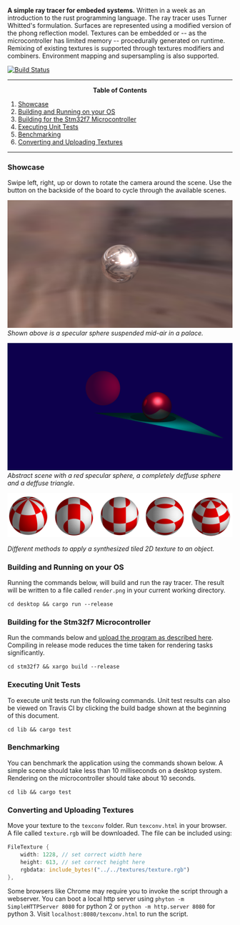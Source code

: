 __A simple ray tracer for embeded systems.__ Written in a week as an
introduction to the rust programming language. The ray tracer uses Turner
Whitted's formulation. Surfaces are represented using a modified version of the
phong reflection model. Textures can be embedded or -- as the microcontroller
has limited memory -- procedurally generated on runtime. Remixing of existing
textures is supported through textures modifiers and combiners. Environment
mapping and supersampling is also supported.

[![Build Status](https://travis-ci.org/Rust-Mikrocontroller-Praktikum-2017/raytracer.svg?branch=master)](https://travis-ci.org/Rust-Mikrocontroller-Praktikum-2017/raytracer)


---
<p align=center><strong>Table of Contents</strong></p>

1. [Showcase](#showcase)
2. [Building and Running on your OS](#building-and-running-on-your-os)
3. [Building for the Stm32f7 Microcontroller](#building-for-the-stm32f7-microcontroller)
4. [Executing Unit Tests](#executing-unit-tests)
5. [Benchmarking](#benchmarking)
6. [Converting and Uploading Textures](#converting-and-uploading-textures)

---

### Showcase

Swipe left, right, up or down to rotate the camera around the scene. Use the button
on the backside of the board to cycle through the available scenes.

![environment mapping](./showcase/envmap.png)
_Shown above is a specular sphere suspended mid-air in a palace._

![abstract scene](./showcase/abstract.png)
_Abstract scene with a red specular sphere, a completely deffuse sphere and a
deffuse triangle._

![different texture mappings](./showcase/texture_mappings.png)

_Different methods to apply a synthesized tiled 2D texture to an object._

### Building and Running on your OS

Running the commands below, will build and run the ray tracer. The result will
be written to a file called `render.png` in your current working directory.

```
cd desktop && cargo run --release
```

### Building for the Stm32f7 Microcontroller

Run the commands below and [upload the program as described
here](https://github.com/embed-rs/stm32f7-discovery/blob/master/README.md).
Compiling in release mode reduces the time taken for rendering tasks
significantly.

```
cd stm32f7 && xargo build --release
```

### Executing Unit Tests

To execute unit tests run the following commands. Unit test results can also
be viewed on Travis CI by clicking the build badge shown at the beginning of
this document.

```
cd lib && cargo test
```

### Benchmarking

You can benchmark the application using the commands shown below. A simple
scene should take less than 10 milliseconds on a desktop system. Rendering
on the microcontroller should take about 10 seconds.

```
cd lib && cargo test
```

### Converting and Uploading Textures

Move your texture to the `texconv` folder. Run `texconv.html` in your browser.
A file called `texture.rgb` will be downloaded. The file can be included using:

```rs
FileTexture {
    width: 1228, // set correct width here
    height: 613, // set correct height here
    rgbdata: include_bytes!("../../textures/texture.rgb")
},
```

Some browsers like Chrome may require you to invoke the script through a webserver.
You can boot a local http server using `phyton -m SimpleHTTPServer 8080` for python
2 or `python -m http.server 8080` for python 3. Visit `localhost:8080/texconv.html`
to run the script.

